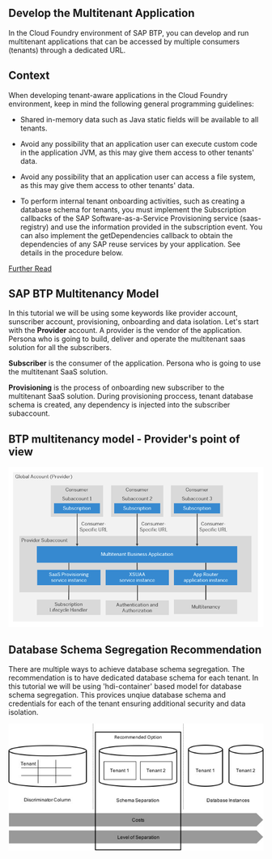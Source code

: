 ## Develop the Multitenant Application

In the Cloud Foundry environment of SAP BTP, you can develop and run multitenant applications that can be accessed by multiple consumers (tenants) through a dedicated URL.
## Context
When developing tenant-aware applications in the Cloud Foundry environment, keep in mind the following general programming guidelines:

- Shared in-memory data such as Java static fields will be available to all tenants.

- Avoid any possibility that an application user can execute custom code in the application JVM, as this may give them access to other tenants' data.

- Avoid any possibility that an application user can access a file system, as this may give them access to other tenants' data.

- To perform internal tenant onboarding activities, such as creating a database schema for tenants, you must implement the Subscription callbacks of the SAP Software-as-a-Service Provisioning service (saas-registry) and use the information provided in the subscription event. You can also implement the getDependencies callback to obtain the dependencies of any SAP reuse services by your application. See details in the procedure below.

[Further Read](https://help.sap.com/products/BTP/65de2977205c403bbc107264b8eccf4b/ff540477f5404e3da2a8ce23dcee602a.html)

## SAP BTP Multitenancy Model

In this tutorial we will be using some keywords like provider account, sunscriber account, provisioning, onboarding and data isolation. 
Let's start with the **Provider** account.
A provider is the vendor of the application. Persona who is going to build, deliver and operate the multitenant saas solution for all the subscribers.

**Subscriber** is the consumer of the application. Persona who is going to use the multitenant SaaS solution.

**Provisioning** is the process of onboarding new subscriber to the multitenant SaaS solution. During provisioning proccess, tenant database schema is created, any dependency is injected into the subscriber subaccount.

## BTP multitenancy model - Provider's point of view 
![Account Model](./images/accountmodel.png)

## Database Schema Segregation Recommendation
There are multiple ways to achieve database schema segregation. The recommendation is to have dedicated database schema for each tenant. In this tutorial we will be using 'hdi-container' based model for database schema segregation. This provices unqiue database schema and credentials for each of the tenant ensuring additional security and data isolation.

![Database schema recommendation](./images/tenantdataseperation.jpeg)